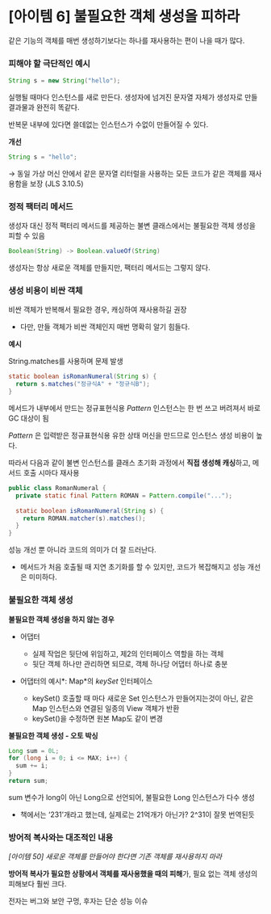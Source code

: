 # [아이템 6] 불필요한 객체 생성을 피하라

같은 기능의 객체를 매번 생성하기보다는 하나를 재사용하는 편이 나을 때가 많다.

### **피해야 할 극단적인 예시**

```java
String s = new String("hello");
```

실행될 때마다 인스턴스를 새로 만든다.  생성자에 넘겨진 문자열 자체가 생성자로 만들 결과물과 완전히 똑같다.

반복문 내부에 있다면 쓸데없는 인스턴스가 수없이 만들어질 수 있다.

**개선**

```java
String s = "hello";
```

→ 동일 가상 머신 안에서 같은 문자열 리터럴을 사용하는 모든 코드가 같은 객체를 재사용함을 보장 (JLS 3.10.5)

### **정적 팩터리 메서드**

생성자 대신 정적 팩터리 메서드를 제공하는 불변 클래스에서는 불필요한 객체 생성을 피할 수 있음

```java
Boolean(String) -> Boolean.valueOf(String)
```

생성자는 항상 새로운 객체를 만들지만, 팩터리 메서드는 그렇지 않다.

### **생성 비용이 비싼 객체**

비싼 객체가 반복해서 필요한 경우, 캐싱하여 재사용하길 권장

- 다만, 만들 객체가 비싼 객체인지 매번 명확히 알기 힘들다.

**예시**

String.matches를 사용하며 문제 발생

```java
static boolean isRomanNumeral(String s) {
  return s.matches("정규식A" + "정규식B");
}
```

메서드가 내부에서 만드는 정규표현식용 *Pattern* 인스턴스는 한 번 쓰고 버려져서 바로 GC 대상이 됨

*Pattern* 은 입력받은 정규표현식용 유한 상태 머신을 만드므로 인스턴스 생성 비용이 높다.

따라서 다음과 같이 불변 인스턴스를 클래스 초기화 과정에서 **직접 생성해 캐싱**하고, 메서드 호출 시마다 재사용

```java
public class RomanNumeral {
  private static final Pattern ROMAN = Pattern.compile("...");
  
  static boolean isRomanNumeral(String s) {
    return ROMAN.matcher(s).matches();
  }
}
```

성능 개선 뿐 아니라 코드의 의미가 더 잘 드러난다.

- 메서드가 처음 호출될 때 지연 초기화를 할 수 있지만, 코드가 복잡해지고 성능 개선은 미미하다.

### 불필요한 객체 생성

**불필요한 객체 생성을 하지 않는 경우**

- 어댑터
    - 실제 작업은 뒷단에 위임하고, 제2의 인터페이스 역할을 하는 객체
    - 뒷단 객체 하나만 관리하면 되므로, 객체 하나당 어댑터 하나로 충분

- 어댑터의 예시*: Map*의 *keySet* 인터페이스
    - keySet() 호출할 때 마다 새로운 Set 인스턴스가 만들어지는것이 아닌, 같은 Map 인스턴스와 연결된 일종의 View 객체가 반환
    - keySet()을 수정하면 원본 Map도 같이 변경

**불필요한 객체 생성 - 오토 박싱**

```java
Long sum = 0L;
for (long i = 0; i <= MAX; i++) {
  sum += i;
}
return sum;
```

sum 변수가 long이 아닌 Long으로 선언되어, 불필요한 Long 인스턴스가 다수 생성

- 책에서는 ‘231’개라고 했는데, 실제로는 21억개가 아닌가? 2^31이 잘못 번역된듯

### 방어적 복사와는 대조적인 내용

*[아이템 50] 새로운 객체를 만들어야 한다면 기존 객체를 재사용하지 마라*

**방어적 복사가 필요한 상황에서 객체를 재사용했을 때의 피해**가, 필요 없는 객체 생성의 피해보다 훨씬 크다.

전자는 버그와 보안 구멍, 후자는 단순 성능 이슈
